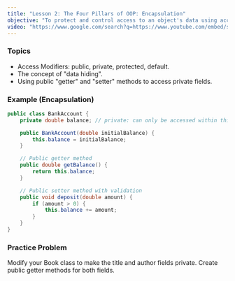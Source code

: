```yaml
---
title: "Lesson 2: The Four Pillars of OOP: Encapsulation"
objective: "To protect and control access to an object's data using access modifiers."
video: "https://www.google.com/search?q=https://www.youtube.com/embed/s-w_F2-jd2I"
---
```


### Topics

- Access Modifiers: public, private, protected, default.
- The concept of "data hiding".
- Using public "getter" and "setter" methods to access private fields.

### Example (Encapsulation)

```java
public class BankAccount {
    private double balance; // private: can only be accessed within this class

    public BankAccount(double initialBalance) {
        this.balance = initialBalance;
    }

    // Public getter method
    public double getBalance() {
        return this.balance;
    }

    // Public setter method with validation
    public void deposit(double amount) {
        if (amount > 0) {
            this.balance += amount;
        }
    }
}
```

### Practice Problem

Modify your Book class to make the title and author fields private. Create public getter methods for both fields.
